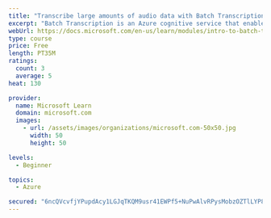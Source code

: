 ```yaml
---
title: "Transcribe large amounts of audio data with Batch Transcription"
excerpt: "Batch Transcription is an Azure cognitive service that enables you to transcribe large amounts of pre-recorded audio data asynchronously. Batch Transcription’s high throughput makes it ideal for call centers that have to transcribe hundreds or thousands of calls every day to ensure they meet regulations and compliance standards. Batch Transcription also enables better data analyses, which can let call centers ensure that customer feedback is taken into account, staff are treated fairly, and to ensure problems are dealt with quickly and properly."
webUrl: https://docs.microsoft.com/en-us/learn/modules/intro-to-batch-transcription/
type: course
price: Free
length: PT35M
ratings:
  count: 3
  average: 5
heat: 130

provider:
  name: Microsoft Learn
  domain: microsoft.com
  images:
    - url: /assets/images/organizations/microsoft.com-50x50.jpg
      width: 50
      height: 50

levels:
  - Beginner

topics:
  - Azure

secured: "6ncQVcvfjYPupdAcy1LGJqTKQM9usr41EWPf5+NuPwAlvRPysMobzOZTlLYP86or7VXIRHSs3J+v7Y1PC8g+mJZOjKclTJYs2//SworQD1sP306ZGPiG9/uotZAnDrmckLAfIVOvbD3oev6LWFwIgp/5m2YxzSX6HEZWUxQp04ICscS/DkSt0jlY8NMKyGo8paHd5/KasnqLLYs24FZCzcXDtAJThaa9Zf7x+XYt12bRDD8RD//9Qqybunq8A3lTsaQVM0/JC/DSV/1tJpMwmlizrxmtZJjNfkdDEVOx2SHuoU6++5cnwy4WP1t4led58z9PD71f2cPuUfHHjmkc6lONjTFQGNXRV1hk4Wl6/YjunUyBkFCiB6SM2VT1wPdMyg29cFgFIP68BYBIZ26JWNt9AnbOtlNJEpODoEtypLA=;MChGNYKvkxCKVMESeubzZg=="
---
```


